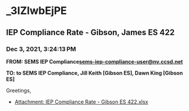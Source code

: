 # _3IZlwbEjPE
## IEP Compliance Rate - Gibson, James ES 422
### Dec 3, 2021, 3:24:13 PM
**FROM: SEMS IEP Compliance<sems-iep-compliance-user@nv.ccsd.net>**

**TO: to SEMS IEP Compliance, Jill Keith [Gibson ES], Dawn King [Gibson ES]**


Greetings, 





* [Attachment: IEP Compliance Rate - Gibson ES 422.xlsx](_3IZlwbEjPE-attachment-1.xlsx)

